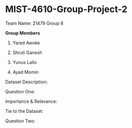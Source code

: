# MIST-4610-Group-Project-2
Team Name: 21479 Group 8

**Group Members**

1. Yared Awoke

2. Shruti Ganesh

3. Yunus Lallo

4. Ayad Momin

Dataset Description:







Question One: 



Importance & Relevance:


























Tie to the Dataset:













Question Two:

